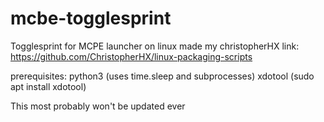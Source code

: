 # mcbe-togglesprint
Togglesprint for MCPE launcher on linux made my christopherHX
link:  https://github.com/ChristopherHX/linux-packaging-scripts

prerequisites: python3  (uses time.sleep and subprocesses)
               xdotool  (sudo apt install xdotool)

This most probably won't be updated ever

